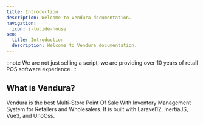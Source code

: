 ```yaml
---
title: Introduction
description: Welcome to Vendura documentation.
navigation:
  icon: i-lucide-house
seo:
  title: Introduction
  description: Welcome to Vendura documentation.
---
```


::note
We are not just selling a script, we are providing over 10 years of retail POS software experience.
::

## What is Vendura?

Vendura is the best Multi-Store Point Of Sale With Inventory Management System for Retailers and Wholesalers. It is built with Laravel12, InertiaJS, Vue3, and UnoCss.
